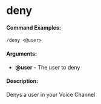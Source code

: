 # deny

#### Command Examples:

```fix
/deny <@user>
```

#### Arguments:

- **@user** - The user to deny

#### Description:

Denys a user in your Voice Channel
